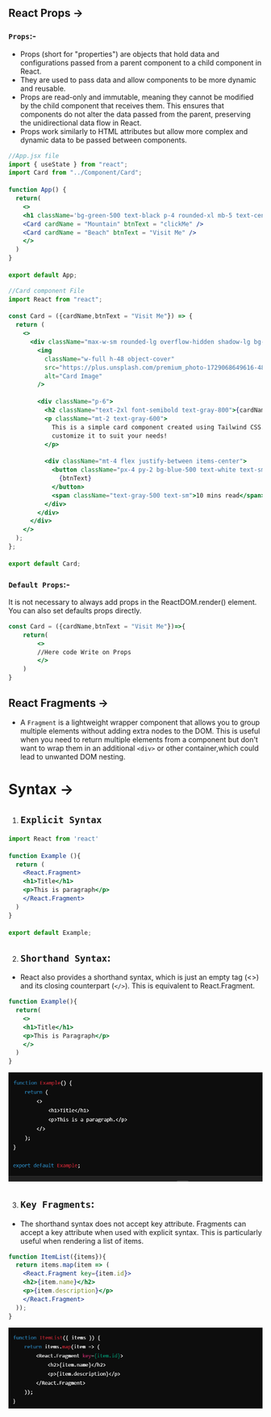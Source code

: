 ## React Props ->

### `Props`:-

- Props (short for "properties") are objects that hold data and configurations passed from a parent component to a child component in React.
- They are used to pass data and allow components to be more dynamic and reusable.
- Props are read-only and immutable, meaning they cannot be modified by the child component that receives them. This ensures that components do not alter the data passed from the parent, preserving the unidirectional data flow in React.
- Props work similarly to HTML attributes but allow more complex and dynamic data to be passed between components.

```jsx
//App.jsx file
import { useState } from "react";
import Card from "../Component/Card";

function App() {
  return(
    <>
    <h1 className='bg-green-500 text-black p-4 rounded-xl mb-5 text-center'>Tailwind CSS Learning</h1>
    <Card cardName = "Mountain" btnText = "clickMe" />
    <Card cardName = "Beach" btnText = "Visit Me" />
    </>
  )
}

export default App;
```

```jsx
//Card component File
import React from "react";

const Card = ({cardName,btnText = "Visit Me"}) => {
  return (
    <>
      <div className="max-w-sm rounded-lg overflow-hidden shadow-lg bg-white flex align-middle justify-center flex-col">
        <img
          className="w-full h-48 object-cover"
          src="https://plus.unsplash.com/premium_photo-1729068649616-48b0254eed5d?q=80&w=1858&auto=format&fit=crop&ixlib=rb-4.0.3&ixid=M3wxMjA3fDB8MHxwaG90by1wYWdlfHx8fGVufDB8fHx8fA%3D%3D"
          alt="Card Image"
        />

        <div className="p-6">
          <h2 className="text-2xl font-semibold text-gray-800">{cardName}</h2>
          <p className="mt-2 text-gray-600">
            This is a simple card component created using Tailwind CSS. You can
            customize it to suit your needs!
          </p>

          <div className="mt-4 flex justify-between items-center">
            <button className="px-4 py-2 bg-blue-500 text-white text-sm font-semibold rounded hover:bg-blue-600">
              {btnText}
            </button>
            <span className="text-gray-500 text-sm">10 mins read</span>
          </div>
        </div>
      </div>
    </>
  );
};

export default Card;
```

### `Default Props`:-

It is not necessary to always add props in the ReactDOM.render() element. You can also set defaults props directly.

```jsx
const Card = ({cardName,btnText = "Visit Me"})=>{
    return(
        <>
        //Here code Write on Props 
        </>
    )
}
```

## React Fragments ->

- A `Fragment` is a lightweight wrapper component that allows you to group multiple elements without adding extra nodes to the DOM. This is useful when you need to return multiple elements from a component but don't want to wrap them in an additional `<div>` or other container,which could lead to unwanted DOM nesting.

# Syntax ->

1. ## `Explicit Syntax`

```jsx
import React from 'react'

function Example (){
  return (
    <React.Fragment>
    <h1>Title</h1>
    <p>This is paragraph</p>
    </React.Fragment>
  )
}

export default Example;
```

2. ## `Shorthand Syntax`:

- React also provides a shorthand syntax, which is just an empty tag (<>) and its closing counterpart (`</>`). This is equivalent to React.Fragment.

```jsx
function Example(){
  return(
    <>
    <h1>Title</h1>
    <p>This is Paragraph</p>
    </>
  )
}
```
  ![alt text](../00_React_Roadmap/Images/image-26.png)

3. ## `Key Fragments`:

- The shorthand syntax does not accept key attribute. Fragments can accept a key attribute when used with explicit syntax. This is particularly useful when rendering a list of items.

```jsx
function ItemList({items}){
  return items.map(item => (
    <React.Fragment key={item.id}> 
    <h2>{item.name}</h2>
    <p>{item.description}</p>
    </React.Fragment>
  ));
}
```
  ![alt text](../00_React_Roadmap/Images/image-27.png)
